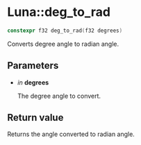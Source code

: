 # Luna::deg_to_rad

```c++
constexpr f32 deg_to_rad(f32 degrees)
```

Converts degree angle to radian angle. 



## Parameters
* *in* **degrees**

    The degree angle to convert. 

## Return value
Returns the angle converted to radian angle. 


